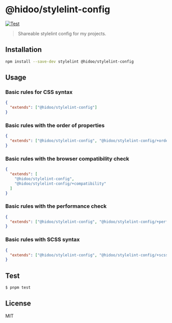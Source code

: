 # @hidoo/stylelint-config

[![Test](https://github.com/hidoo/stylelint-config/actions/workflows/test.yml/badge.svg?branch=main)](https://github.com/hidoo/stylelint-config/actions/workflows/test.yml)

> Shareable stylelint config for my projects.

## Installation

```sh
npm install --save-dev stylelint @hidoo/stylelint-config
```

## Usage

### Basic rules for CSS syntax

```json
{
  "extends": ["@hidoo/stylelint-config"]
}
```

### Basic rules with the order of properties

```json
{
  "extends": ["@hidoo/stylelint-config", "@hidoo/stylelint-config/+order"]
}
```

### Basic rules with the browser compatibility check

```json
{
  "extends": [
    "@hidoo/stylelint-config",
    "@hidoo/stylelint-config/+compatibility"
  ]
}
```

### Basic rules with the performance check

```json
{
  "extends": ["@hidoo/stylelint-config", "@hidoo/stylelint-config/+performance"]
}
```

### Basic rules with SCSS syntax

```json
{
  "extends": ["@hidoo/stylelint-config", "@hidoo/stylelint-config/+scss"]
}
```

## Test

```sh
$ pnpm test
```

## License

MIT
